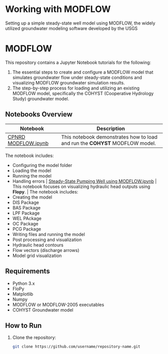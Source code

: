 # Working with MODFLOW
Setting up a simple steady-state well model using MODFLOW, the widely utilized groundwater modeling software developed by the USGS
# MODFLOW 

This repository contains a Jupyter Notebook tutorials for the following:
1. The essential steps to create and configure a MODFLOW model that simulates groundwater flow under steady-state conditions and visualizing MODFLOW groundwater simulation results.
2. The step-by-step process for loading and utilizing an existing MODFLOW model, specifically the COHYST (Cooperative Hydrology Study) groundwater model. 

## Notebooks Overview

| Notebook | Description |
|----------|-------------|
| [CPNRD MODFLOW.ipynb](notebook1.ipynb) | This notebook demonstrates how to load and run the **COHYST** MODFLOW model. |
The notebook includes:
- Configuring the model folder
- Loading the model
- Running the model
- Handling errors
| [Steady-State Pumping Well using MODFLOW.ipynb](notebook2.ipynb) | This notebook focuses on visualizing hydraulic head outputs using **Flopy**. |
The notebook includes:
- Creating the model
- DIS Package
- BAS Package
- LPF Package
- WEL PAckage
- OC Package
- PCG Package
- Writing files and running the model
- Post processing and visualization
- Hydraulic head contours
- Flow vectors (discharge arrows)
- Model grid visualization  

## Requirements
- Python 3.x
- FloPy
- Matplotlib
- Numpy
- MODFLOW or MODFLOW-2005 executables
- COHYST Groundwater model

## How to Run
1. Clone the repository:
   ```bash
   git clone https://github.com/username/repository-name.git
